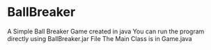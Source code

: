# BallBreaker
A Simple Ball Breaker Game created in java
You can run the program directly using BallBreaker.jar File
The Main Class is in Game.java
